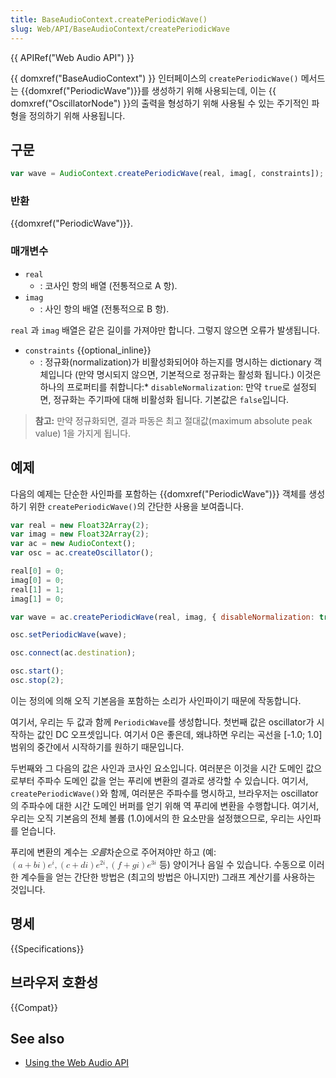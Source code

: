 ```yaml
---
title: BaseAudioContext.createPeriodicWave()
slug: Web/API/BaseAudioContext/createPeriodicWave
---
```


{{ APIRef("Web Audio API") }}

{{ domxref("BaseAudioContext") }} 인터페이스의 `createPeriodicWave()` 메서드는 {{domxref("PeriodicWave")}}를 생성하기 위해 사용되는데, 이는 {{ domxref("OscillatorNode") }}의 출력을 형성하기 위해 사용될 수 있는 주기적인 파형을 정의하기 위해 사용됩니다.

## 구문

```js
var wave = AudioContext.createPeriodicWave(real, imag[, constraints]);
```

### 반환

{{domxref("PeriodicWave")}}.

### 매개변수

- `real`
  - : 코사인 항의 배열 (전통적으로 A 항).
- `imag`
  - : 사인 항의 배열 (전통적으로 B 항).

`real` 과 `imag` 배열은 같은 길이를 가져야만 합니다. 그렇지 않으면 오류가 발생됩니다.

- `constraints` {{optional_inline}}
  - : 정규화(normalization)가 비활성화되어야 하는지를 명시하는 dictionary 객체입니다 (만약 명시되지 않으면, 기본적으로 정규화는 활성화 됩니다.) 이것은 하나의 프로퍼티를 취합니다:\* `disableNormalization`: 만약 `true`로 설정되면, 정규화는 주기파에 대해 비활성화 됩니다. 기본값은 `false`입니다.

> **참고:** 만약 정규화되면, 결과 파동은 최고 절대값(maximum absolute peak value) 1을 가지게 됩니다.

## 예제

다음의 예제는 단순한 사인파를 포함하는 {{domxref("PeriodicWave")}} 객체를 생성하기 위한 `createPeriodicWave()`의 간단한 사용을 보여줍니다.

```js
var real = new Float32Array(2);
var imag = new Float32Array(2);
var ac = new AudioContext();
var osc = ac.createOscillator();

real[0] = 0;
imag[0] = 0;
real[1] = 1;
imag[1] = 0;

var wave = ac.createPeriodicWave(real, imag, { disableNormalization: true });

osc.setPeriodicWave(wave);

osc.connect(ac.destination);

osc.start();
osc.stop(2);
```

이는 정의에 의해 오직 기본음을 포함하는 소리가 사인파이기 때문에 작동합니다.

여기서, 우리는 두 값과 함께 `PeriodicWave`를 생성합니다. 첫번째 값은 oscillator가 시작하는 값인 DC 오프셋입니다. 여기서 0은 좋은데, 왜냐하면 우리는 곡선을 \[-1.0; 1.0] 범위의 중간에서 시작하기를 원하기 때문입니다.

두번째와 그 다음의 값은 사인과 코사인 요소입니다. 여러분은 이것을 시간 도메인 값으로부터 주파수 도메인 값을 얻는 푸리에 변환의 결과로 생각할 수 있습니다. 여기서, `createPeriodicWave()`와 함께, 여러분은 주파수를 명시하고, 브라우저는 oscillator의 주파수에 대한 시간 도메인 버퍼를 얻기 위해 역 푸리에 변환을 수행합니다. 여기서, 우리는 오직 기본음의 전체 볼륨 (1.0)에서의 한 요소만을 설정했으므로, 우리는 사인파를 얻습니다.

푸리에 변환의 계수는 *오름*차순으로 주어져야만 하고
(예: <math><semantics><mrow><mrow><mo>(</mo>
<mrow><mi>a</mi>
<mo>+</mo>
<mi>b</mi>
<mi>i</mi>
</mrow><mo>)</mo>
</mrow><msup><mi>e</mi>
<mi>i</mi>
</msup><mo>,</mo>
<mrow><mo>(</mo>
<mrow><mi>c</mi>
<mo>+</mo>
<mi>d</mi>
<mi>i</mi>
</mrow><mo>)</mo>
</mrow><msup><mi>e</mi>
<mrow><mn>2</mn>
<mi>i</mi>
</mrow></msup><mo>,</mo>
<mrow><mo>(</mo>
<mrow><mi>f</mi>
<mo>+</mo>
<mi>g</mi>
<mi>i</mi>
</mrow><mo>)</mo>
</mrow><msup><mi>e</mi>
<mrow><mn>3</mn>
<mi>i</mi>
</mrow></msup></mrow><annotation encoding="TeX">\left(a+bi\right)e^{i} , \left(c+di\right)e^{2i} ,
\left(f+gi\right)e^{3i} </annotation></semantics></math> 등) 양이거나 음일 수 있습니다. 수동으로 이러한 계수들을 얻는 간단한 방법은 (최고의 방법은 아니지만) 그래프 계산기를 사용하는 것입니다.

## 명세

{{Specifications}}

## 브라우저 호환성

{{Compat}}

## See also

- [Using the Web Audio API](/ko/docs/Web/API/Web_Audio_API/Using_Web_Audio_API)
